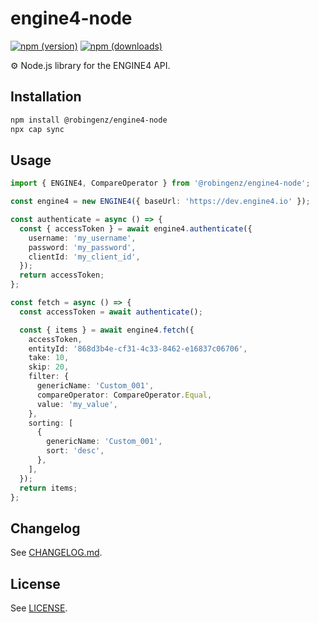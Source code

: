 # engine4-node

[![npm (version)](https://img.shields.io/npm/v/@robingenz/engine4-node)](https://www.npmjs.com/package/@robingenz/engine4-node)
[![npm (downloads)](https://img.shields.io/npm/dm/@robingenz/engine4-node)](https://www.npmjs.com/package/@robingenz/engine4-node)

⚙️ Node.js library for the ENGINE4 API.

## Installation

```bash
npm install @robingenz/engine4-node
npx cap sync
```

## Usage

```typescript
import { ENGINE4, CompareOperator } from '@robingenz/engine4-node';

const engine4 = new ENGINE4({ baseUrl: 'https://dev.engine4.io' });

const authenticate = async () => {
  const { accessToken } = await engine4.authenticate({
    username: 'my_username',
    password: 'my_password',
    clientId: 'my_client_id',
  });
  return accessToken;
};

const fetch = async () => {
  const accessToken = await authenticate();

  const { items } = await engine4.fetch({
    accessToken,
    entityId: '868d3b4e-cf31-4c33-8462-e16837c06706',
    take: 10,
    skip: 20,
    filter: {
      genericName: 'Custom_001',
      compareOperator: CompareOperator.Equal,
      value: 'my_value',
    },
    sorting: [
      {
        genericName: 'Custom_001',
        sort: 'desc',
      },
    ],
  });
  return items;
};
```

## Changelog

See [CHANGELOG.md](https://github.com/robingenz/engine4-node/blob/main/CHANGELOG.md).

## License

See [LICENSE](https://github.com/robingenz/engine4-node/blob/main/LICENSE).
